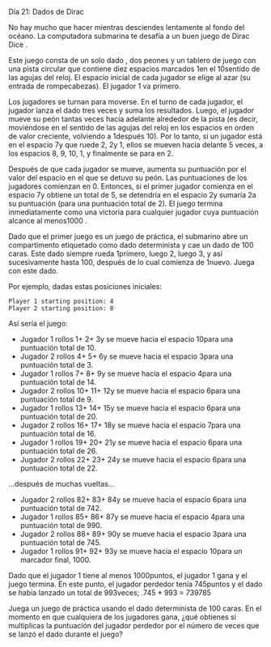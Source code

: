 ﻿ Día 21: Dados de Dirac 
 
No hay mucho que hacer mientras desciendes lentamente al fondo del océano. La computadora submarina te desafía a un buen juego de Dirac Dice .

Este juego consta de un solo dado , dos peones y un tablero de juego con una pista circular que contiene diez espacios marcados 1en el 10sentido de las agujas del reloj. El espacio inicial de cada jugador se elige al azar (su entrada de rompecabezas). El jugador 1 va primero.

Los jugadores se turnan para moverse. En el turno de cada jugador, el jugador lanza el dado tres veces y suma los resultados. Luego, el jugador mueve su peón tantas veces hacia adelante alrededor de la pista (es decir, moviéndose en el sentido de las agujas del reloj en los espacios en orden de valor creciente, volviendo a 1después 10). Por lo tanto, si un jugador está en el espacio 7y que ruede 2, 2y 1, ellos se mueven hacia delante 5 veces, a los espacios 8, 9, 10, 1, y finalmente se para en 2.

Después de que cada jugador se mueve, aumenta su puntuación por el valor del espacio en el que se detuvo su peón. Las puntuaciones de los jugadores comienzan en 0. Entonces, si el primer jugador comienza en el espacio 7y obtiene un total de 5, se detendría en el espacio 2y sumaría 2a su puntuación (para una puntuación total de 2). El juego termina inmediatamente como una victoria para cualquier jugador cuya puntuación alcance al menos1000 .

Dado que el primer juego es un juego de práctica, el submarino abre un compartimento etiquetado como dado determinista y cae un dado de 100 caras. Este dado siempre rueda 1primero, luego 2, luego 3, y así sucesivamente hasta 100, después de lo cual comienza de 1nuevo. Juega con este dado.

Por ejemplo, dadas estas posiciones iniciales:
```
Player 1 starting position: 4
Player 2 starting position: 8
```
Así sería el juego:

- Jugador 1 rollos 1+ 2+ 3y se mueve hacia el espacio 10para una puntuación total de 10.
- Jugador 2 rollos 4+ 5+ 6y se mueve hacia el espacio 3para una puntuación total de 3.
- Jugador 1 rollos 7+ 8+ 9y se mueve hacia el espacio 4para una puntuación total de 14.
- Jugador 2 rollos 10+ 11+ 12y se mueve hacia el espacio 6para una puntuación total de 9.
- Jugador 1 rollos 13+ 14+ 15y se mueve hacia el espacio 6para una puntuación total de 20.
- Jugador 2 rollos 16+ 17+ 18y se mueve hacia el espacio 7para una puntuación total de 16.
- Jugador 1 rollos 19+ 20+ 21y se mueve hacia el espacio 6para una puntuación total de 26.
- Jugador 2 rollos 22+ 23+ 24y se mueve hacia el espacio 6para una puntuación total de 22.

...después de muchas vueltas...

- Jugador 2 rollos 82+ 83+ 84y se mueve hacia el espacio 6para una puntuación total de 742.
- Jugador 1 rollos 85+ 86+ 87y se mueve hacia el espacio 4para una puntuación total de 990.
- Jugador 2 rollos 88+ 89+ 90y se mueve hacia el espacio 3para una puntuación total de 745.
- Jugador 1 rollos 91+ 92+ 93y se mueve hacia el espacio 10para un marcador final, 1000.

Dado que el jugador 1 tiene al menos 1000puntos, el jugador 1 gana y el juego termina. En este punto, el jugador perdedor tenía 745puntos y el dado se había lanzado un total de 993veces; .745 * 993 = 739785

Juega un juego de práctica usando el dado determinista de 100 caras. En el momento en que cualquiera de los jugadores gana, ¿qué obtienes si multiplicas la puntuación del jugador perdedor por el número de veces que se lanzó el dado durante el juego?